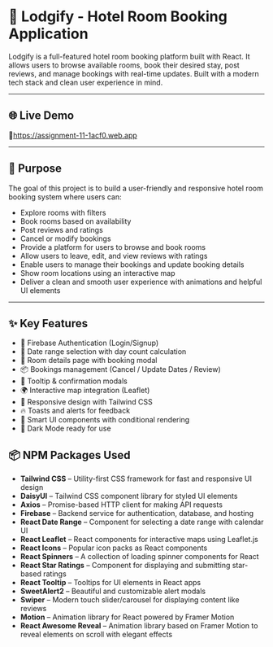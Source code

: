 # 🏨 Lodgify - Hotel Room Booking Application

Lodgify is a full-featured hotel room booking platform built with React. It allows users to browse available rooms, book their desired stay, post reviews, and manage bookings with real-time updates. Built with a modern tech stack and clean user experience in mind.

---

## 🌐 Live Demo

🔗https://assignment-11-1acf0.web.app

---

## 🎯 Purpose

The goal of this project is to build a user-friendly and responsive hotel room booking system where users can:

- Explore rooms with filters
- Book rooms based on availability
- Post reviews and ratings
- Cancel or modify bookings
- Provide a platform for users to browse and book rooms
- Allow users to leave, edit, and view reviews with ratings
- Enable users to manage their bookings and update booking details
- Show room locations using an interactive map
- Deliver a clean and smooth user experience with animations and helpful UI elements

---

## ✨ Key Features

- 🔐 Firebase Authentication (Login/Signup)
- 📅 Date range selection with day count calculation
- 🏨 Room details page with booking modal
- 📦 Bookings management (Cancel / Update Dates / Review)
- 💬 Tooltip & confirmation modals
- 🌍 Interactive map integration (Leaflet)
- 🔄 Responsive design with Tailwind CSS
- 🔥 Toasts and alerts for feedback
- 🧠 Smart UI components with conditional rendering
- 🌙 Dark Mode ready for use

## 📦 NPM Packages Used

- **Tailwind CSS** – Utility-first CSS framework for fast and responsive UI design
- **DaisyUI** – Tailwind CSS component library for styled UI elements
- **Axios** – Promise-based HTTP client for making API requests
- **Firebase** – Backend service for authentication, database, and hosting
- **React Date Range** – Component for selecting a date range with calendar UI
- **React Leaflet** – React components for interactive maps using Leaflet.js
- **React Icons** – Popular icon packs as React components
- **React Spinners** – A collection of loading spinner components for React
- **React Star Ratings** – Component for displaying and submitting star-based ratings
- **React Tooltip** – Tooltips for UI elements in React apps
- **SweetAlert2** – Beautiful and customizable alert modals
- **Swiper** – Modern touch slider/carousel for displaying content like reviews
- **Motion** – Animation library for React powered by Framer Motion
- **React Awesome Reveal** – Animation library based on Framer Motion to reveal elements on scroll with elegant effects